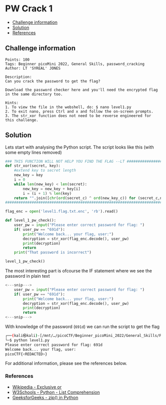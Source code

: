 # PW Crack 1

- [Challenge information](#challenge-information)
- [Solution](#solution)
- [References](#references)

## Challenge information
```
Points: 100
Tags: Beginner picoMini 2022, General Skills, password_cracking
Author: LT 'SYREAL' JONES
  
Description:
Can you crack the password to get the flag?

Download the password checker here and you'll need the encrypted flag in the same directory too.

Hints:
1. To view the file in the webshell, do: $ nano level1.py
2. To exit nano, press Ctrl and x and follow the on-screen prompts.
3. The str_xor function does not need to be reverse engineered for this challenge.
```

## Solution

Lets start with analysing the Python script. The script looks like this (with some empty lines removed)
```python
### THIS FUNCTION WILL NOT HELP YOU FIND THE FLAG --LT ########################
def str_xor(secret, key):
    #extend key to secret length
    new_key = key
    i = 0
    while len(new_key) < len(secret):
        new_key = new_key + key[i]
        i = (i + 1) % len(key)        
    return "".join([chr(ord(secret_c) ^ ord(new_key_c)) for (secret_c,new_key_c) in zip(secret,new_key)])
###############################################################################

flag_enc = open('level1.flag.txt.enc', 'rb').read()

def level_1_pw_check():
    user_pw = input("Please enter correct password for flag: ")
    if( user_pw == "691d"):
        print("Welcome back... your flag, user:")
        decryption = str_xor(flag_enc.decode(), user_pw)
        print(decryption)
        return
    print("That password is incorrect")

level_1_pw_check()
``` 

The most interesting part is ofcourse the IF statement where we see the password in plain text
```python
<---snip--->
    user_pw = input("Please enter correct password for flag: ")
    if( user_pw == "691d"):
        print("Welcome back... your flag, user:")
        decryption = str_xor(flag_enc.decode(), user_pw)
        print(decryption)
        return
<---snip--->
```

With knowledge of the password (`691d`) we can run the script to get the flag
```bash
┌──(kali㉿kali)-[/mnt/…/picoCTF/Beginner_picoMini_2022/General_Skills/PW_Crack_1]
└─$ python level1.py
Please enter correct password for flag: 691d
Welcome back... your flag, user:
picoCTF{<REDACTED>}
```

For additional information, please see the references below.

### References

- [Wikipedia - Exclusive or](https://en.wikipedia.org/wiki/Exclusive_or)
- [W3Schools - Python - List Comprehension](https://www.w3schools.com/python/python_lists_comprehension.asp)
- [GeeksforGeeks - zip() in Python](https://www.geeksforgeeks.org/zip-in-python/)
